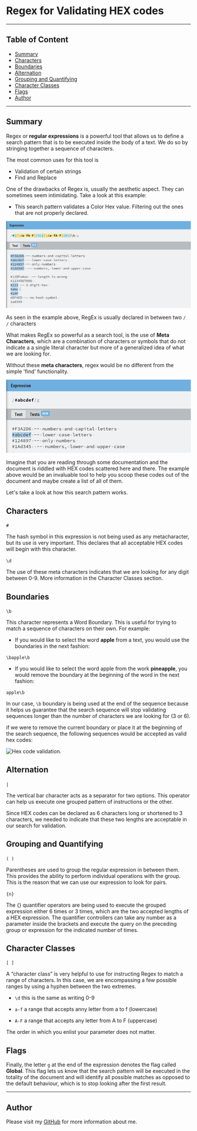 # Regex for Validating HEX codes

---

## Table of Content
- [Summary](#summary)
- [Characters](#characters)
- [Boundaries](#boundaries)
- [Alternation](#alternation)
- [Grouping and Quantifying](#grouping-and-quantifying)
- [Character Classes](#character-classes)
- [Flags](#flags)
- [Author](#author)

---


## Summary

Regex or **regular expressions** is a powerful tool that allows us to define a search pattern that is to be executed inside the body of a text. We do so by stringing together a sequence of characters.

The most common uses for this tool is 
* Validation of certain strings
* Find and Replace

One of the drawbacks of Regex is, usually the aesthetic aspect. They can sometimes seem intimidating. Take a look at this example:

-  This search pattern validates a Color Hex value. Filtering out the ones that are not properly declared.

![Hex code validation ](../media/hex-example.png)


As seen in the example above, RegEx is usually declared in between two ```/ /``` characters

What makes RegEx so powerful as a search tool, is the use of **Meta Characters**, which are a combination of characters or symbols that do not indicate a a single literal character but more of a generalized idea of what we are looking for. 

Without these **meta characters**, regex would be no different from the simple 'find' functionality.

![Hex code validation ](../media/find-example.png)

Imagine that you are reading through some documentation and the document is riddled with HEX codes scattered here and there. The example above  would be an invaluable tool to  help you scoop these codes out of the document and maybe create a list of all of them. 

Let's take a look at how this search pattern works.



## Characters

``` # ```

The hash symbol in this expression is not being used as any metacharacter, but its use is very important. This declares that all acceptable HEX codes will begin with  this character. 


``` \d ```

The use of these meta characters indicates that we are looking for any digit between 0-9. More information in the Character Classes section.

## Boundaries
``` \b ```

This character represents a Word Boundary. This is useful for trying to match a sequence of characters on their own. For example:

* If you would like to select the word **apple** from a text, you would use the boundaries in the next fashion:
~~~
\bapple\b
~~~

* If you would like to select the word apple from the work **pineapple**, you would remove the boundary at the beginning  of the word in the next fashion:
~~~
apple\b
~~~

In our case, ```\b``` boundary is being used at the end of the sequence because it helps us guarantee that the search sequence will stop validating sequences longer than the number of characters we are looking for (3 or 6).

if we were to remove the current boundary or place it at the beginning of the search sequence, the following sequences would be accepted as valid hex codes:

![Hex code validation](../media/length.png).


## Alternation

```|```

The vertical bar character acts as a separator for two options. This operator can help us execute one grouped pattern of instructions or the other.

Since HEX codes can be declared as 6  characters long or shortened to 3 characters, we needed to indicate that these two lengths are acceptable in our search for validation. 


## Grouping and Quantifying

```( )```

Parentheses are used to group the regular expression in between them. This provides the ability to perform individual operations with the group. This is the reason that we can use our expression to look for pairs.


``` {n} ```

The {} quantifier operators are being used to execute the grouped expression either 6 times or 3 times, which are the two accepted lengths of a HEX expression. The quantifier controllers can take any number as a parameter inside the brackets and execute the query on the preceding group or expression for the indicated number of times.

## Character Classes

```[ ]```

A “character class” is very helpful to use for instructing Regex to match a range of characters. In this case, we are encompassing a few possible ranges by using a hyphen between the two extremes.

* ```\d``` this is the same as writing  0-9

* ```a-f``` a range that accepts anny letter from a to f (lowercase)

* ```A-F``` a range that accepts any letter from A to F (uppercase)

The order in which you enlist your parameter does not matter.


## Flags

Finally, the letter ```g``` at the end of the expression denotes the flag called **Global**. This flag lets us know that the search pattern will be executed in the totality of the document and will identify all possible matches as opposed to the default behaviour, which is to stop looking after the first result.

---

## Author

Please visit my [GitHub](https://github.com/isaiasqb) for more information about me.